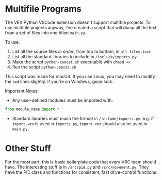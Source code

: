# Multifile Programs

The VEX Python VSCode extension doesn't support multifile projects. To use
multifile projects anyway, I've created a script that will dump all the text
from a set of files into one titled `main.py`.

To use:  
1. List all the source files _in order_, from top to bottom, in `all-files.text`
2. List all the standard libraries to include in `/include/imports.py`
3. Make the script `python-concat.sh` executable with `chmod +x`
4. Run the script `python-concat.sh`

This script was made for macOS. If you use Linux, you may need to modify the 
`sed` lines slightly. If you're on Windows, good luck.

Important Notes:  
- Any user-defined modules must be imported with:
```py
from module_name import *
```

- Standard libraries must much the format in `/include/imports.py`. e.g. if
`import vex` is used in `imports.py`, `import vex` should also be used in
`main.py`.

# Other Stuff

For the most part, this is basic boilerplate code that every VRC team should 
have. The interesting stuff is in `/src/pid.py` and `/src/movement.py`. They 
have the PID class and functions for consistent, fast drive-control functions.
